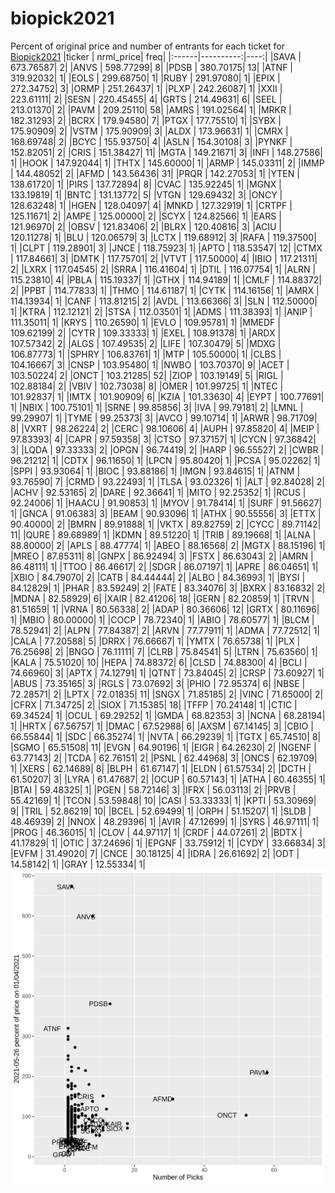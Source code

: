 # biopick2021
Percent of original price and number of entrants for each ticket for [Biopick2021](https://twitter.com/hashtag/Biopick2021)
|ticker | nrml_price| freq|
|:------|----------:|----:|
|SAVA   |  673.76587|    2|
|ANVS   |  598.77299|    8|
|PDSB   |  380.70175|   13|
|ATNF   |  319.92032|    1|
|EOLS   |  299.68750|    1|
|RUBY   |  291.97080|    1|
|EPIX   |  272.34752|    3|
|ORMP   |  251.26437|    1|
|PLXP   |  242.26087|    1|
|XXII   |  223.61111|    2|
|SESN   |  220.45455|    4|
|GRTS   |  214.49631|    6|
|SEEL   |  213.01370|    2|
|PAVM   |  209.25110|   58|
|AMRS   |  191.02564|    1|
|MRKR   |  182.31293|    2|
|BCRX   |  179.94580|    7|
|PTGX   |  177.75510|    1|
|SYBX   |  175.90909|    2|
|VSTM   |  175.90909|    3|
|ALDX   |  173.96631|    1|
|CMRX   |  168.69748|    2|
|BCYC   |  155.93750|    4|
|ASLN   |  154.30108|    3|
|PYNKF  |  152.82051|    2|
|CRIS   |  151.38427|   11|
|MGTA   |  149.21671|    3|
|INFI   |  148.27586|    1|
|HOOK   |  147.92044|    1|
|THTX   |  145.60000|    1|
|ARMP   |  145.03311|    2|
|IMMP   |  144.48052|    2|
|AFMD   |  143.56436|   31|
|PRQR   |  142.27053|    1|
|YTEN   |  138.61720|    1|
|PIRS   |  137.72894|    8|
|CVAC   |  135.92245|    1|
|MGNX   |  133.19819|    1|
|BNTC   |  131.13772|    5|
|VTGN   |  129.69432|    3|
|ONCY   |  128.63248|    1|
|HGEN   |  128.04097|    4|
|MNKD   |  127.32919|    1|
|CRTPF  |  125.11671|    2|
|AMPE   |  125.00000|    2|
|SCYX   |  124.82566|    1|
|EARS   |  121.96970|    2|
|OBSV   |  121.83406|    2|
|BLRX   |  120.40816|    3|
|ACIU   |  120.11278|    1|
|BLU    |  120.06579|    3|
|LCTX   |  119.68912|    3|
|RAFA   |  119.37500|    1|
|CLPT   |  119.28901|    3|
|JNCE   |  118.75923|    1|
|APTO   |  118.53547|   12|
|CTMX   |  117.84661|    3|
|DMTK   |  117.75701|    2|
|VTVT   |  117.50000|    4|
|IBIO   |  117.21311|    2|
|LXRX   |  117.04545|    2|
|SRRA   |  116.41604|    1|
|DTIL   |  116.07754|    1|
|ALRN   |  115.23810|    4|
|PBLA   |  115.19337|    1|
|GTHX   |  114.94189|    1|
|CMLF   |  114.88372|    2|
|PPBT   |  114.77833|    1|
|THMO   |  114.61187|    1|
|CYTK   |  114.16156|    1|
|AMRX   |  114.13934|    1|
|CANF   |  113.81215|    2|
|AVDL   |  113.66366|    3|
|SLN    |  112.50000|    1|
|KTRA   |  112.12121|    2|
|STSA   |  112.03501|    1|
|ADMS   |  111.38393|    1|
|ANIP   |  111.35011|    1|
|KRYS   |  110.26590|    1|
|EVLO   |  109.95781|    1|
|MMEDF  |  109.62199|    2|
|CYTR   |  109.33333|    1|
|EXEL   |  108.91378|    1|
|ARDX   |  107.57342|    2|
|ALGS   |  107.49535|    2|
|LIFE   |  107.30479|    5|
|MDXG   |  106.87773|    1|
|SPHRY  |  106.83761|    1|
|MTP    |  105.50000|    1|
|CLBS   |  104.16667|    3|
|CNSP   |  103.95480|    1|
|NWBO   |  103.70370|    9|
|ACET   |  103.50224|    2|
|ONCT   |  103.21285|   52|
|ZIOP   |  103.19149|    5|
|RIGL   |  102.88184|    2|
|VBIV   |  102.73038|    8|
|OMER   |  101.99725|    1|
|NTEC   |  101.92837|    1|
|IMTX   |  101.90909|    6|
|KZIA   |  101.33630|    4|
|EYPT   |  100.77691|    1|
|NBIX   |  100.75101|    1|
|SRNE   |   99.85856|    3|
|IVA    |   99.79181|    2|
|LMNL   |   99.29907|    1|
|TYME   |   99.25373|    3|
|AVCO   |   99.10714|    1|
|ARWR   |   98.71709|    8|
|VXRT   |   98.26224|    2|
|CERC   |   98.10606|    4|
|AUPH   |   97.85820|    4|
|MEIP   |   97.83393|    4|
|CAPR   |   97.59358|    3|
|CTSO   |   97.37157|    1|
|CYCN   |   97.36842|    3|
|LQDA   |   97.33333|    2|
|OPGN   |   96.74419|    2|
|HARP   |   96.55527|    2|
|CWBR   |   96.21212|    1|
|CDTX   |   96.11650|    1|
|LPCN   |   95.80420|    1|
|PCSA   |   95.02262|    1|
|SPPI   |   93.93064|    1|
|BIOC   |   93.88186|    1|
|IMGN   |   93.84615|    1|
|ATNM   |   93.76590|    7|
|CRMD   |   93.22493|    1|
|TLSA   |   93.02326|    1|
|ALT    |   92.84028|    2|
|ACHV   |   92.53165|    2|
|DARE   |   92.36641|    1|
|MITO   |   92.25352|    1|
|RCUS   |   92.24006|    1|
|HAACU  |   91.90853|    1|
|MYOV   |   91.78414|    1|
|SURF   |   91.56627|    1|
|GNCA   |   91.06383|    3|
|BEAM   |   90.93096|    1|
|ATHX   |   90.55556|    3|
|ETTX   |   90.40000|    2|
|BMRN   |   89.91888|    1|
|VKTX   |   89.82759|    2|
|CYCC   |   89.71142|   11|
|QURE   |   89.68989|    1|
|KDMN   |   89.51220|    1|
|TRIB   |   89.19668|    1|
|ALNA   |   88.80000|    2|
|APLS   |   88.47774|    1|
|ABEO   |   88.16568|    2|
|MGTX   |   88.15196|    1|
|MREO   |   87.85311|    8|
|GNPX   |   86.92494|    3|
|FSTX   |   86.63043|    2|
|AMRN   |   86.48111|    1|
|TTOO   |   86.46617|    2|
|SDGR   |   86.07197|    1|
|APRE   |   86.04651|    1|
|XBIO   |   84.79070|    2|
|CATB   |   84.44444|    2|
|ALBO   |   84.36993|    1|
|BYSI   |   84.12829|    1|
|PHAR   |   83.59249|    2|
|FATE   |   83.34076|    3|
|BXRX   |   83.16832|    2|
|MDNA   |   82.58929|    6|
|XAIR   |   82.41206|   18|
|GERN   |   82.20859|    1|
|TRVN   |   81.51659|    1|
|VRNA   |   80.56338|    2|
|ADAP   |   80.36606|   12|
|GRTX   |   80.11696|    1|
|MBIO   |   80.00000|    1|
|COCP   |   78.72340|    1|
|ABIO   |   78.60577|    1|
|BLCM   |   78.52941|    2|
|ALPN   |   77.84387|    2|
|ARVN   |   77.77911|    1|
|ADMA   |   77.72512|    1|
|CALA   |   77.20588|    5|
|DRRX   |   76.66667|    1|
|YMTX   |   76.65738|    1|
|PLX    |   76.25698|    2|
|BNGO   |   76.11111|    7|
|CLRB   |   75.84541|    5|
|LTRN   |   75.63560|    1|
|KALA   |   75.51020|   10|
|HEPA   |   74.88372|    6|
|CLSD   |   74.88300|    4|
|BCLI   |   74.66960|    3|
|APTX   |   74.12791|    1|
|QTNT   |   73.84045|    2|
|CRSP   |   73.60927|    1|
|ABUS   |   73.35165|    3|
|RGLS   |   73.07692|    3|
|PHIO   |   72.95374|    6|
|NBSE   |   72.28571|    2|
|LPTX   |   72.01835|   11|
|SNGX   |   71.85185|    2|
|VINC   |   71.65000|    2|
|CFRX   |   71.34725|    2|
|SIOX   |   71.15385|   18|
|TFFP   |   70.24148|    1|
|CTIC   |   69.34524|    1|
|OCUL   |   69.29252|    1|
|GMDA   |   68.82353|    3|
|NCNA   |   68.28194|    1|
|HRTX   |   67.56757|    1|
|DMAC   |   67.52988|    6|
|AXSM   |   67.14145|    3|
|CBIO   |   66.55844|    1|
|SDC    |   66.35274|    1|
|NVTA   |   66.29239|    1|
|TGTX   |   65.74510|    8|
|SGMO   |   65.51508|   11|
|EVGN   |   64.90196|    1|
|EIGR   |   64.26230|    2|
|NGENF  |   63.77143|    2|
|TCDA   |   62.76151|    2|
|PSNL   |   62.44968|    3|
|ONCS   |   62.19709|    1|
|XERS   |   62.14689|    8|
|BLPH   |   61.67147|    1|
|ELDN   |   61.57534|    2|
|DCTH   |   61.50207|    3|
|LYRA   |   61.47687|    2|
|OCUP   |   60.57143|    1|
|ATHA   |   60.46355|    1|
|BTAI   |   59.48325|    1|
|PGEN   |   58.72146|    3|
|IFRX   |   56.03113|    2|
|PRVB   |   55.42169|    1|
|TCON   |   53.59848|   10|
|CASI   |   53.33333|    1|
|KPTI   |   53.30969|    9|
|TRIL   |   52.86219|   10|
|BCEL   |   52.69499|    1|
|ORPH   |   51.15207|    1|
|SLDB   |   48.46939|    2|
|NNOX   |   48.29396|    1|
|AVIR   |   47.12699|    1|
|SYRS   |   46.97111|    1|
|PROG   |   46.36015|    1|
|CLOV   |   44.97117|    1|
|CRDF   |   44.07261|    2|
|BDTX   |   41.17829|    1|
|OTIC   |   37.24696|    1|
|EPGNF  |   33.75912|    1|
|CYDY   |   33.66834|    3|
|EVFM   |   31.49020|    7|
|CNCE   |   30.18125|    4|
|IDRA   |   26.61692|    2|
|ODT    |   14.58142|    1|
|GRAY   |   12.55334|    1|
![retvspicks](biopicks.png?raw=true)
